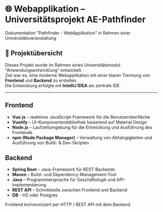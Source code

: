 # 🌐 Webapplikation – Universitätsprojekt AE-Pathfinder

Dokumentation "Pathfinder - WebApplikation" in Rahmen einer Universitätsveranstaltung

## 📖 Projektübersicht
Dieses Projekt wurde im Rahmen eines Universitätsmodul "Anwendungsentwicklung" entwickelt.  
Ziel war es, eine moderne Webapplikation mit einer klaren Trennung von **Frontend** und **Backend** zu erstellen.  
Die Entwicklung erfolgte mit **IntelliJ IDEA** als zentrale IDE.

---
## Frontend
- **Vue.js** – reaktives JavaScript-Framework für die Benutzeroberfläche  
- **Vuetify** – UI-Komponentenbibliothek basierend auf Material Design  
- **Node.js** – Laufzeitumgebung für die Entwicklung und Ausführung des Frontends  
- **npm (Node Package Manager)** – Verwaltung von Abhängigkeiten und Ausführung von Build- & Dev-Skripten

## Backend
- **Spring Boot** – Java-Framework für REST-Backends
- **Maven** – Build- und Dependency-Management-Tool
- **Java** – Programmiersprache für Geschäftslogik und API-Implementierung
- **REST API** – Schnittstelle zwischen Frontend und Backend
- **DB** - H2 oder Postgres

Frontend kommuniziert per HTTP / REST API mit dem Backend
